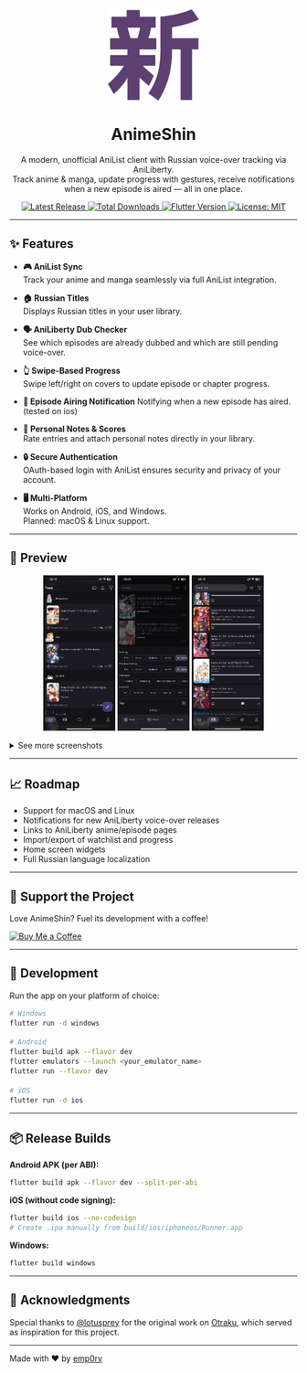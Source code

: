 <p align="center">
  <img src="https://github.com/emp0ry/AnimeShin/blob/main/assets/icons/about.png?raw=true" width="160" alt="AnimeShin Logo">
</p>

<h1 align="center">AnimeShin</h1>
<p align="center">
  A modern, unofficial AniList client with Russian voice-over tracking via AniLiberty.
  <br>
  Track anime & manga, update progress with gestures, receive notifications when a new episode is aired — all in one place.
</p>

<p align="center">
  <a href="https://github.com/emp0ry/AnimeShin/releases/latest">
    <img src="https://img.shields.io/github/v/release/emp0ry/AnimeShin?logo=github&color=5865F2" alt="Latest Release">
  </a>
  <a href="https://img.shields.io/github/downloads/emp0ry/AnimeShin/total?color=ff6d00&label=Total%20Downloads">
    <img src="https://img.shields.io/github/downloads/emp0ry/AnimeShin/total?color=ff6d00&label=Total%20Downloads" alt="Total Downloads">
  </a>
  <a href="https://flutter.dev">
    <img src="https://img.shields.io/badge/Flutter-3.0%2B-44D1FD?logo=flutter" alt="Flutter Version">
  </a>
  <a href="LICENSE">
    <img src="https://img.shields.io/github/license/emp0ry/AnimeShin?color=00C853" alt="License: MIT">
  </a>
</p>

---

## ✨ Features

- **🎮 AniList Sync**  
  Track your anime and manga seamlessly via full AniList integration.

- **🏠 Russian Titles**  
  Displays Russian titles in your user library.

- **🗣 AniLiberty Dub Checker**  
  See which episodes are already dubbed and which are still pending voice-over.

- **👆 Swipe-Based Progress**  
  Swipe left/right on covers to update episode or chapter progress.

- **🔔 Episode Airing Notification**
  Notifying when a new episode has aired. (tested on ios)

- **📝 Personal Notes & Scores**  
  Rate entries and attach personal notes directly in your library.

- **🔒 Secure Authentication**  
  OAuth-based login with AniList ensures security and privacy of your account.

- **🖥 Multi-Platform**  
  Works on Android, iOS, and Windows.  
  Planned: macOS & Linux support.

---

## 📸 Preview

<p align="center">
  <img src="https://github.com/emp0ry/AnimeShin/blob/main/assets/screenshots/1.PNG?raw=true" width="25%">
  <img src="https://github.com/emp0ry/AnimeShin/blob/main/assets/screenshots/2.PNG?raw=true" width="25%">
  <img src="https://github.com/emp0ry/AnimeShin/blob/main/assets/screenshots/3.PNG?raw=true" width="25%">
</p>
<p align="center">
<details>
  <summary>See more screenshots</summary>
  <p align='center'>
    <img src="https://github.com/emp0ry/AnimeShin/blob/main/assets/screenshots/4.PNG?raw=true" width="25%">
    <img src="https://github.com/emp0ry/AnimeShin/blob/main/assets/screenshots/5.PNG?raw=true" width="25%">
    <img src="https://github.com/emp0ry/AnimeShin/blob/main/assets/screenshots/6.PNG?raw=true" width="25%">
  </p>
</details>

---

## 📈 Roadmap

- Support for macOS and Linux
- Notifications for new AniLiberty voice-over releases
- Links to AniLiberty anime/episode pages
- Import/export of watchlist and progress
- Home screen widgets
- Full Russian language localization

---

## 💖 Support the Project  

Love AnimeShin? Fuel its development with a coffee!  

[![Buy Me a Coffee](https://www.buymeacoffee.com/assets/img/custom_images/orange_img.png)](https://www.buymeacoffee.com/emp0ry)  

---

## 🧪 Development

Run the app on your platform of choice:

```bash
# Windows
flutter run -d windows

# Android
flutter build apk --flavor dev
flutter emulators --launch <your_emulator_name>
flutter run --flavor dev

# iOS
flutter run -d ios
```

---

## 📦 Release Builds

**Android APK (per ABI):**

```bash
flutter build apk --flavor dev --split-per-abi
```

**iOS (without code signing):**

```bash
flutter build ios --no-codesign
# Create .ipa manually from build/ios/iphoneos/Runner.app
```

**Windows:**

```bash
flutter build windows
```

---

## 🙏 Acknowledgments

Special thanks to [@lotusprey](https://github.com/lotusprey) for the original work on [Otraku](https://github.com/lotusprey/otraku), which served as inspiration for this project.

---

Made with ❤️ by [emp0ry](https://github.com/emp0ry)